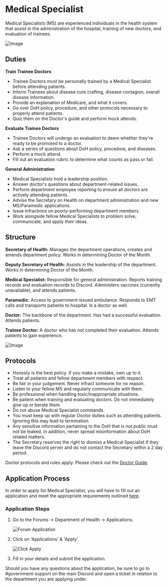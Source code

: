 # Medical Specialist

Medical Specialists (MS) are experienced individuals in the health system that assist in the administration of the hospital, training of new doctors, and evaluation of trainees. 

![Image](https://media.discordapp.net/attachments/838356841217916989/1165656617635811428/2023-10-21_13.37.14.png?ex=6547a552&is=65353052&hm=26f2e4a1ad46337b8b2fc7f975714bcdd45d591841eecb7787ba2f94e278ff61&=&width=1276&height=671)

## Duties

**Train Trainee Doctors**
- Trainee Doctors must be personally trained by a Medical Specialist before attending patients.
- Inform Trainees about disease cure crafting, disease contagion, overall disease information.
- Provide an explanation of Medicare, and what it covers.
- Go over DoH policy, procedure, and other protocols necessary to properly attend patients.
- Quiz them on the Doctor's guide and perform mock attends.

**Evaluate Trainee Doctors**
- Trainee Doctors will undergo an evaluation to deem whether they're ready to be promoted to a doctor.
- Ask a series of questions about DoH policy, procedure, and diseases.
- Perform a mock attend.
- Fill out an evaluation rubric to determine what counts as pass or fail.

**General Administration**
- Medical Specialists hold a leadership position.
- Answer doctor's questions about department-related issues.
- Perform department employee reporting to ensure all doctors are actively attending patients.
- Advise the Secretary on Health on department administration and new MS/Paramedic applications.
- Issue infractions on poorly-performing department members.
- Work alongside fellow Medical Specialists to problem solve, communicate, and apply their ideas.

## Structure

**Secretary of Health:** Manages the department operations, creates and amends department policy. Works in determining Doctor of the Month.

**Deputy Secretary of Health:** Assists in the leadership of the department. Works in determining Doctor of the Month.

**Medical Specialist:** Responsible for general administration. Reports training records and evaluation records to Discord. Administers vaccines (currently unavailable), and attends patients.

**Paramedic:** Access to government-issued ambulance. Responds to EMT calls and transports patients to hospital. Is a doctor as well.

**Doctor:** The backbone of the department. Has had a successful evaluation. Attends patients.

**Trainee Doctor:** A doctor who has not completed their evaluation. Attends patients to gain experience.

![Image](https://media.discordapp.net/attachments/838356841217916989/1165658733905461288/2022-09-27_15.57.15.png?ex=6547a74b&is=6535324b&hm=66b8a7a4f989a6ff39ef8710c5afd071b91f4f68136a48dc4c6f1e0442aeaab7&=&width=1266&height=671)

## Protocols

- Honesty is the best policy. If you make a mistake, own up to it.
- Treat all patients and fellow department members with respect.
- Be fair in your judgement. Never infract someone for no reason.
- Listen to your fellow MS and regularly communicate with them.
- Be professional when handling toxic/inappropriate situations.
- Be patient when training and evaluating doctors. Do not immediately give up or berate them.
- Do not abuse Medical Specialist commands.
- You must keep up with regular Doctor duties such as attending patients. Ignoring this may lead to termination.
- Any sensitive information pertaining to the DoH that is not public must not be leaked. In addition, never spread misinformation about DoH related matters.
- The Secretary reserves the right to dismiss a Medical Specialist if they leave the Discord server and do not contact the Secretary within a 2 day period.

Doctor protocols and rules apply. Please check out the [Doctor Guide](https://www.democracycraft.net/threads/doctor-guide.1450/).

## Application Process

In order to apply for Medical Specialist, you will have to fill out an application and meet the appropriate requirements outlined [here](https://www.democracycraft.net/threads/medical-specialist-application-information.525/).

### Application Steps

1. Go to the Forums -> Department of Health -> Applications.

   ![Forum Application](https://i.imgur.com/KvOWKfc.png)

2. Click on 'Applications' & 'Apply'.

   ![Click Apply](https://i.imgur.com/ZdkFgU2.png)

3. Fill in your details and submit the application.

Should you have any questions about the application, be sure to go to #government-support on the main Discord and open a ticket in relation to the department you are applying under.
